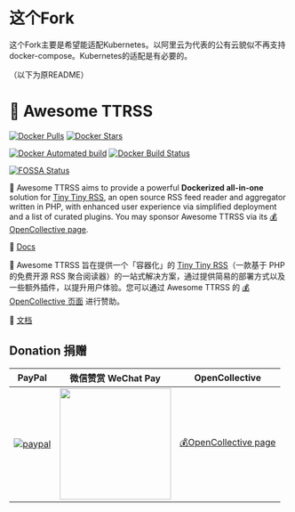 # 这个Fork

这个Fork主要是希望能适配Kubernetes。以阿里云为代表的公有云貌似不再支持docker-compose。Kubernetes的适配是有必要的。

（以下为原README）

# 🐋 Awesome TTRSS

[![Docker Pulls](https://img.shields.io/docker/pulls/wangqiru/ttrss.svg)](https://hub.docker.com/r/wangqiru/ttrss)
[![Docker Stars](https://img.shields.io/docker/stars/wangqiru/ttrss.svg)](https://hub.docker.com/r/wangqiru/ttrss)

[![Docker Automated build](https://img.shields.io/docker/automated/wangqiru/ttrss.svg)](https://hub.docker.com/r/wangqiru/ttrss/builds)
[![Docker Build Status](https://img.shields.io/docker/build/wangqiru/ttrss.svg)](https://hub.docker.com/r/wangqiru/ttrss/builds)

[![FOSSA Status](https://app.fossa.com/api/projects/git%2Bgithub.com%2FHenryQW%2FAwesome-TTRSS.svg?type=shield)](https://app.fossa.com/projects/git%2Bgithub.com%2FHenryQW%2FAwesome-TTRSS?ref=badge_shield)

🐋 Awesome TTRSS aims to provide a powerful **Dockerized all-in-one** solution for [Tiny Tiny RSS](https://tt-rss.org/), an open source RSS feed reader and aggregator written in PHP, with enhanced user experience via simplified deployment and a list of curated plugins. You may sponsor Awesome TTRSS via its [💰OpenCollective page](https://opencollective.com/Awesome-TTRSS/).

📖 [Docs](https://ttrss.henry.wang)

🐋 Awesome TTRSS 旨在提供一个「容器化」的 [Tiny Tiny RSS](https://tt-rss.org/)（一款基于 PHP 的免费开源 RSS 聚合阅读器）的一站式解决方案，通过提供简易的部署方式以及一些额外插件，以提升用户体验。您可以通过 Awesome TTRSS 的 [💰OpenCollective 页面](https://opencollective.com/Awesome-TTRSS/) 进行赞助。

📖 [文档](https://ttrss.henry.wang/zh/)

## Donation 捐赠

| PayPal                                                                                                                                                                       | 微信赞赏 WeChat Pay                                                 | OpenCollective                                                     |
| ---------------------------------------------------------------------------------------------------------------------------------------------------------------------------- | ------------------------------------------------------------------- | ------------------------------------------------------------------ |
| [![paypal](https://www.paypalobjects.com/en_US/GB/i/btn/btn_donateCC_LG.gif)](https://www.paypal.com/cgi-bin/webscr?cmd=_s-xclick&hosted_button_id=MTM5L6T4PHRQS&source=url) | <img src="https://share.henry.wang/IKaxAW/duFgAuOnmk+" width="200"> | [💰OpenCollective page](https://opencollective.com/Awesome-TTRSS/) |
